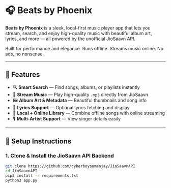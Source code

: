 # 🎧 Beats by Phoenix

**Beats by Phoenix** is a sleek, local-first music player app that lets you stream, search, and enjoy high-quality music with beautiful album art, lyrics, and more — all powered by the unofficial JioSaavn API.

Built for performance and elegance. Runs offline. Streams music online. No ads, no nonsense.

---

## 🚀 Features

- 🔍 **Smart Search** — Find songs, albums, or playlists instantly
- 🎵 **Stream Music** — Play high-quality `.mp3` directly from JioSaavn
- 🖼️ **Album Art & Metadata** — Beautiful thumbnails and song info
- 📜 **Lyrics Support** — Optional lyrics fetching and display
- 📁 **Local + Online Library** — Combine offline songs with online streaming
- 🎙️ **Multi-Artist Support** — View singer details easily

---

## 🔧 Setup Instructions

### 1. Clone & Install the JioSaavn API Backend

```bash
git clone https://github.com/cyberboysumanjay/JioSaavnAPI
cd JioSaavnAPI
pip3 install -r requirements.txt
python3 app.py
